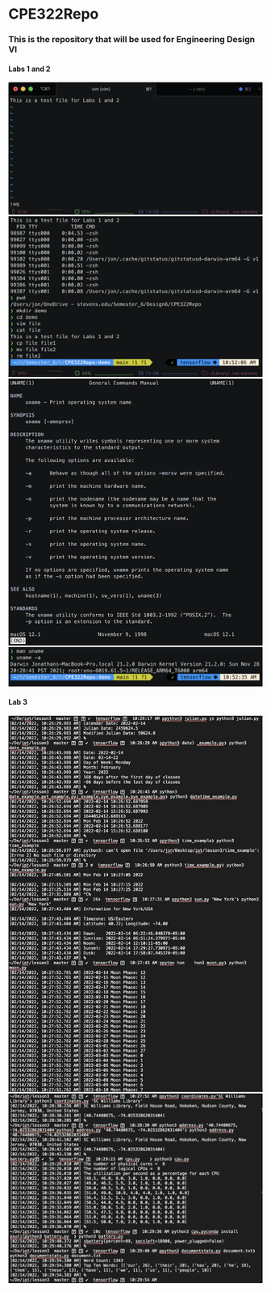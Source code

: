 # CPE322Repo
### This is the repository that will be used for Engineering Design VI

#### Labs 1 and 2
![](assets/Image3.png)
![](assets/Image4.png)
![](assets/Image5.png)
![](assets/Image6.png)
#### Lab 3
![](assets/Image1.png)
![](assets/Image2.png)
